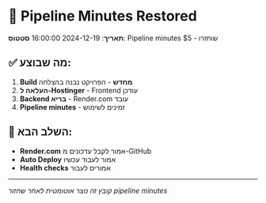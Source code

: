 # 🚀 Pipeline Minutes Restored

**תאריך**: 2024-12-19 16:00:00
**סטטוס**: Pipeline minutes שוחזרו - $5

## ✅ **מה שבוצע:**
1. **Build מחדש** - הפרויקט נבנה בהצלחה
2. **העלאה ל-Hostinger** - Frontend עודכן
3. **Backend בריא** - Render.com עובד
4. **Pipeline minutes** - זמינים לשימוש

## 🔄 **השלב הבא:**
- **Render.com** אמור לקבל עדכונים מ-GitHub
- **Auto Deploy** אמור לעבוד עכשיו
- **Health checks** אמורים לעבור

---
*קובץ זה נוצר אוטומטית לאחר שחזור pipeline minutes*
